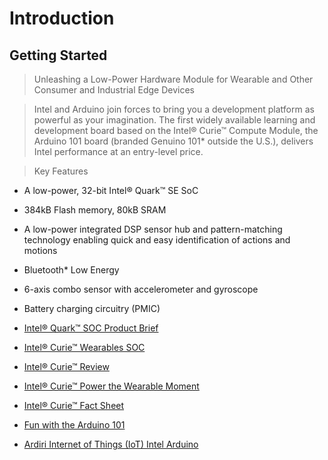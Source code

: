 # Introduction

## Getting Started

> Unleashing a Low-Power Hardware Module for Wearable and Other Consumer and Industrial Edge Devices

> Intel and Arduino join forces to bring you a development platform as powerful as your imagination. The first widely available learning and development board based on the Intel® Curie™ Compute Module, the Arduino 101 board (branded Genuino 101* outside the U.S.), delivers Intel performance at an entry-level price.

> Key Features
  - A low-power, 32-bit Intel® Quark™ SE SoC
  - 384kB Flash memory, 80kB SRAM
  - A low-power integrated DSP sensor hub and pattern-matching technology enabling quick and easy identification of actions and motions
  - Bluetooth* Low Energy
  - 6-axis combo sensor with accelerometer and gyroscope
  - Battery charging circuitry (PMIC)

- [Intel® Quark™ SOC Product Brief](http://www.intel.com/content/www/us/en/intelligent-systems/quark/quark-x1000-product-brief.html)
- [Intel® Curie™ Wearables SOC](http://www.intel.com/content/www/us/en/wearables/wearable-soc.html)
- [Intel® Curie™ Review](http://www.anandtech.com/show/8848/intel-announces-curie-tiny-module-for-wearables)
- [Intel® Curie™ Power the Wearable Moment](http://iq.intel.com/intel-curie-powers-the-wearables-movement/)
- [Intel® Curie™ Fact Sheet](http://www.intel.com/content/www/us/en/wearables/intel-curie-fact-sheet.html)
- [Fun with the Arduino 101](https://software.intel.com/en-us/articles/fun-with-the-arduino-101-genuino-101)
- [Ardiri Internet of Things (IoT) Intel Arduino](http://ardiri.com/blog/intel_and_arduino_team_up_to_bring_arduino_101)
